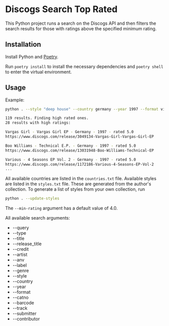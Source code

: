 # Discogs Search Top Rated

This Python project runs a search on the Discogs API and then filters the search results for those with ratings above 
the specified minimum rating.

## Installation

Install Python and [Poetry](https://python-poetry.org/). 

Run `poetry install` to install the necessary dependencies and `poetry shell` to enter
the virtual environment.

## Usage

Example:

``` bash
python . --style "deep house" --country germany --year 1997 --format vinyl --min-rating 4.5

119 results. Finding high rated ones.
28 results with high ratings:

Vargas Girl - Vargas Girl EP - Germany - 1997 - rated 5.0
https://www.discogs.com/release/3049134-Vargas-Girl-Vargas-Girl-EP

Boo Williams - Technical E.P. - Germany - 1997 - rated 5.0
https://www.discogs.com/release/13031948-Boo-Williams-Technical-EP

Various - 4 Seasons EP Vol. 2 - Germany - 1997 - rated 5.0
https://www.discogs.com/release/1172186-Various-4-Seasons-EP-Vol-2
...
```

All available countries are listed in the `countries.txt` file. Available styles are listed in the `styles.txt` file. These are generated from the author's collection. To generate a list of styles from your own collection, run

``` bash
python . --update-styles
```

The `--min-rating` argument has a default value of 4.0.

All available search arguments:
* --query
* --type
* --title
* --release_title
* --credit
* --artist
* --anv
* --label
* --genre
* --style
* --country
* --year
* --format
* --catno
* --barcode
* --track
* --submitter
* --contributor
